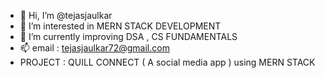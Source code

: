 - 👋 Hi, I’m @tejasjaulkar
- 👀 I’m interested in MERN STACK DEVELOPMENT 
- 🌱 I’m currently improving  DSA , CS FUNDAMENTALS
- 📫 email : tejasjaulkar72@gmail.com
- PROJECT : QUILL CONNECT ( A social media app ) using MERN STACK 


